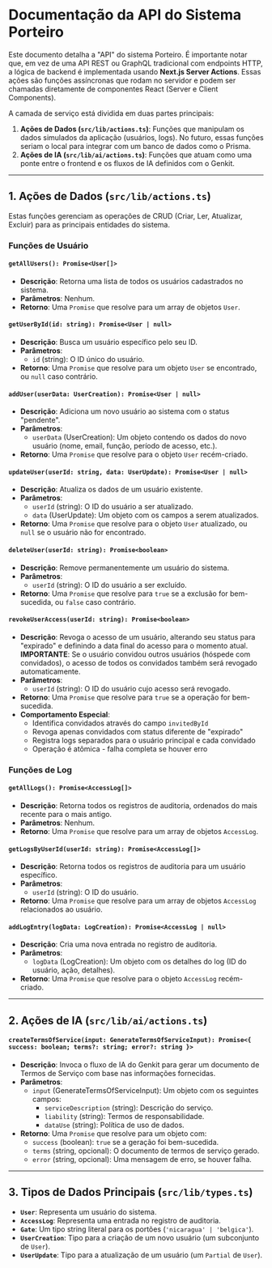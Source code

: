 # Documentação da API do Sistema Porteiro

Este documento detalha a "API" do sistema Porteiro. É importante notar que, em vez de uma API REST ou GraphQL tradicional com endpoints HTTP, a lógica de backend é implementada usando **Next.js Server Actions**. Essas ações são funções assíncronas que rodam no servidor e podem ser chamadas diretamente de componentes React (Server e Client Components).

A camada de serviço está dividida em duas partes principais:
1.  **Ações de Dados (`src/lib/actions.ts`)**: Funções que manipulam os dados simulados da aplicação (usuários, logs). No futuro, essas funções seriam o local para integrar com um banco de dados como o Prisma.
2.  **Ações de IA (`src/lib/ai/actions.ts`)**: Funções que atuam como uma ponte entre o frontend e os fluxos de IA definidos com o Genkit.

---

## 1. Ações de Dados (`src/lib/actions.ts`)

Estas funções gerenciam as operações de CRUD (Criar, Ler, Atualizar, Excluir) para as principais entidades do sistema.

### Funções de Usuário

#### `getAllUsers(): Promise<User[]>`
-   **Descrição**: Retorna uma lista de todos os usuários cadastrados no sistema.
-   **Parâmetros**: Nenhum.
-   **Retorno**: Uma `Promise` que resolve para um array de objetos `User`.

#### `getUserById(id: string): Promise<User | null>`
-   **Descrição**: Busca um usuário específico pelo seu ID.
-   **Parâmetros**:
    -   `id` (string): O ID único do usuário.
-   **Retorno**: Uma `Promise` que resolve para um objeto `User` se encontrado, ou `null` caso contrário.

#### `addUser(userData: UserCreation): Promise<User | null>`
-   **Descrição**: Adiciona um novo usuário ao sistema com o status "pendente".
-   **Parâmetros**:
    -   `userData` (UserCreation): Um objeto contendo os dados do novo usuário (nome, email, função, período de acesso, etc.).
-   **Retorno**: Uma `Promise` que resolve para o objeto `User` recém-criado.

#### `updateUser(userId: string, data: UserUpdate): Promise<User | null>`
-   **Descrição**: Atualiza os dados de um usuário existente.
-   **Parâmetros**:
    -   `userId` (string): O ID do usuário a ser atualizado.
    -   `data` (UserUpdate): Um objeto com os campos a serem atualizados.
-   **Retorno**: Uma `Promise` que resolve para o objeto `User` atualizado, ou `null` se o usuário não for encontrado.

#### `deleteUser(userId: string): Promise<boolean>`
-   **Descrição**: Remove permanentemente um usuário do sistema.
-   **Parâmetros**:
    -   `userId` (string): O ID do usuário a ser excluído.
-   **Retorno**: Uma `Promise` que resolve para `true` se a exclusão for bem-sucedida, ou `false` caso contrário.

#### `revokeUserAccess(userId: string): Promise<boolean>`
-   **Descrição**: Revoga o acesso de um usuário, alterando seu status para "expirado" e definindo a data final do acesso para o momento atual. **IMPORTANTE**: Se o usuário convidou outros usuários (hóspede com convidados), o acesso de todos os convidados também será revogado automaticamente.
-   **Parâmetros**:
    -   `userId` (string): O ID do usuário cujo acesso será revogado.
-   **Retorno**: Uma `Promise` que resolve para `true` se a operação for bem-sucedida.
-   **Comportamento Especial**: 
    -   Identifica convidados através do campo `invitedById`
    -   Revoga apenas convidados com status diferente de "expirado"
    -   Registra logs separados para o usuário principal e cada convidado
    -   Operação é atômica - falha completa se houver erro

### Funções de Log

#### `getAllLogs(): Promise<AccessLog[]>`
-   **Descrição**: Retorna todos os registros de auditoria, ordenados do mais recente para o mais antigo.
-   **Parâmetros**: Nenhum.
-   **Retorno**: Uma `Promise` que resolve para um array de objetos `AccessLog`.

#### `getLogsByUserId(userId: string): Promise<AccessLog[]>`
-   **Descrição**: Retorna todos os registros de auditoria para um usuário específico.
-   **Parâmetros**:
    -   `userId` (string): O ID do usuário.
-   **Retorno**: Uma `Promise` que resolve para um array de objetos `AccessLog` relacionados ao usuário.

#### `addLogEntry(logData: LogCreation): Promise<AccessLog | null>`
-   **Descrição**: Cria uma nova entrada no registro de auditoria.
-   **Parâmetros**:
    -   `logData` (LogCreation): Um objeto com os detalhes do log (ID do usuário, ação, detalhes).
-   **Retorno**: Uma `Promise` que resolve para o objeto `AccessLog` recém-criado.

---

## 2. Ações de IA (`src/lib/ai/actions.ts`)

#### `createTermsOfService(input: GenerateTermsOfServiceInput): Promise<{ success: boolean; terms?: string; error?: string }>`
-   **Descrição**: Invoca o fluxo de IA do Genkit para gerar um documento de Termos de Serviço com base nas informações fornecidas.
-   **Parâmetros**:
    -   `input` (GenerateTermsOfServiceInput): Um objeto com os seguintes campos:
        -   `serviceDescription` (string): Descrição do serviço.
        -   `liability` (string): Termos de responsabilidade.
        -   `dataUse` (string): Política de uso de dados.
-   **Retorno**: Uma `Promise` que resolve para um objeto com:
    -   `success` (boolean): `true` se a geração foi bem-sucedida.
    -   `terms` (string, opcional): O documento de termos de serviço gerado.
    -   `error` (string, opcional): Uma mensagem de erro, se houver falha.

---

## 3. Tipos de Dados Principais (`src/lib/types.ts`)

-   **`User`**: Representa um usuário do sistema.
-   **`AccessLog`**: Representa uma entrada no registro de auditoria.
-   **`Gate`**: Um tipo string literal para os portões (`'nicaragua' | 'belgica'`).
-   **`UserCreation`**: Tipo para a criação de um novo usuário (um subconjunto de `User`).
-   **`UserUpdate`**: Tipo para a atualização de um usuário (um `Partial` de `User`).
